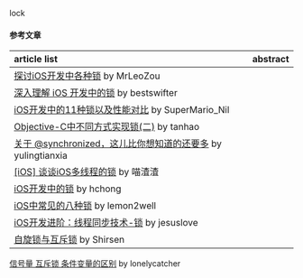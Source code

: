 lock
#### 参考文章
article list | abstract
:-- | :--:
[探讨iOS开发中各种锁](https://mrleozou.github.io/2017/12/11/iOS%E5%BC%80%E5%8F%91%E4%B8%AD%E7%9A%84%E5%90%84%E7%A7%8D%E9%94%81/) by MrLeoZou |
[深入理解 iOS 开发中的锁](https://bestswifter.com/ios-lock/) by bestswifter |
[iOS开发中的11种锁以及性能对比](https://www.jianshu.com/p/b1edc6b0937a) by SuperMario_Nil |
[Objective-C中不同方式实现锁(二)](http://www.tanhao.me/pieces/643.html/) by tanhao |
[关于 @synchronized，这儿比你想知道的还要多](http://yulingtianxia.com/blog/2015/11/01/More-than-you-want-to-know-about-synchronized/) by yulingtianxia |
[[iOS] 谈谈iOS多线程的锁](https://juejin.im/post/5a0a92996fb9a0451f307479#heading-16) by 喵渣渣 |
[iOS开发中的锁](http://hchong.net/2018/03/21/iOS%E5%BC%80%E5%8F%91%E4%B8%AD%E7%9A%84%E9%94%81/) by hchong |
[iOS中常见的八种锁](http://lemon2well.top/2018/10/31/iOS%E4%B8%AD%E5%B8%B8%E8%A7%81%E7%9A%84%E5%85%AB%E7%A7%8D%E9%94%81/) by lemon2well |
[iOS开发进阶：线程同步技术-锁](https://jesuslove.github.io/2018/09/26/iOS%E5%BC%80%E5%8F%91%E8%BF%9B%E9%98%B6%EF%BC%9A%E7%BA%BF%E7%A8%8B%E5%90%8C%E6%AD%A5%E6%8A%80%E6%9C%AF-%E9%94%81/) by jesuslove |
[自旋锁与互斥锁](http://roux.top/2017/12/02/%E8%87%AA%E6%97%8B%E9%94%81/) by Shirsen |
[信号量 互斥锁 条件变量的区别](https://www.cnblogs.com/lonelycatcher/archive/2011/12/20/2294161.html) by lonelycatcher